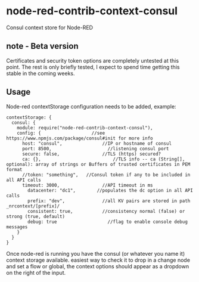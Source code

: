 # node-red-contrib-context-consul
Consul context store for Node-RED

## note - Beta version
Certificates and security token options are completely untested at this point. The rest is only briefly tested, I expect to spend time getting this stable in the coming weeks. 

## Usage
Node-red contextStorage configuration needs to be added, example:

    contextStorage: {
      consul: {
        module: require("node-red-contrib-context-consul"),
        config: {	                //see https://www.npmjs.com/package/consul#init for more info
          host: "consul",			    //IP or hostname of consul
          port: 8500,				      //listening consul port
          secure: false,			    //TLS (https) secured?
          ca: {},					        //TLS info -- ca (String[], optional): array of strings or Buffers of trusted certificates in PEM format
          //token: "something",	  //Consul token if any to be included in all API calls
          timeout: 3000,			    //API timeout in ms
        	datacenter: "dc1",		  //populates the dc option in all API calls
        	prefix: "dev",			    //all KV pairs are stored in path _nrcontext/[prefix]/
        	consistent: true,		    //consistency normal (false) or strong (true, default)
        	debug: true				      //flag to enable console debug messages
        }
      }
    }

Once node-red is running you have the consul (or whatever you name it) context storage available. easiest way to check it to drop in a change node and set a flow or global, the context options should appear as a dropdown on the right of the input.
